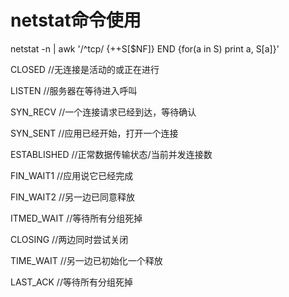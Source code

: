 # netstat命令使用

netstat \-n | awk '/^tcp/ {\+\+S\[$NF\]} END {for\(a in S\) print a, S\[a\]}'

CLOSED //无连接是活动的或正在进行

LISTEN //服务器在等待进入呼叫

SYN\_RECV //一个连接请求已经到达，等待确认

SYN\_SENT //应用已经开始，打开一个连接

ESTABLISHED //正常数据传输状态/当前并发连接数

FIN\_WAIT1 //应用说它已经完成

FIN\_WAIT2 //另一边已同意释放

ITMED\_WAIT //等待所有分组死掉

CLOSING //两边同时尝试关闭

TIME\_WAIT //另一边已初始化一个释放

LAST\_ACK //等待所有分组死掉
